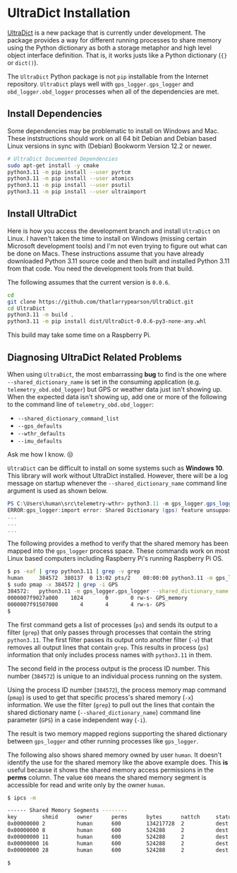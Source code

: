 # UltraDict Installation

[UltraDict](https://github.com/ronny-rentner/UltraDict) is a new package that is currently under development.  The package provides a way for different running processes to share memory using the Python dictionary as both a storage metaphor and high level object interface definition.  That is, it works justs like a Python dictionary (```{}``` or ```dict()```).

The ```UltraDict``` Python package is not ```pip``` installable from the Internet repository.   ```UltraDict``` plays well with ```gps_logger.gps_logger``` and ```obd_logger.obd_logger``` processes when all of the dependencies are met.

## Install Dependencies

Some dependencies may be problematic to install on Windows and Mac.  These inststructions should work on all 64 bit Debian and Debian based Linux versions in sync with (Debian) Bookworm Version 12.2 or newer.

```bash
# UltraDict Documented Dependencies
sudo apt-get install -y cmake
python3.11 -m pip install --user pyrtcm
python3.11 -m pip install --user atomics
python3.11 -m pip install --user psutil
python3.11 -m pip install --user ultraimport
```

## Install UltraDict

Here is how you access the development branch and install ```UltraDict``` on Linux.  I haven't taken the time to install on Windows (missing certain Microsoft development tools) and I'm not even trying to figure out what can be done on Macs.  These instructions assume that you have already downloaded Python 3.11 source code and then built and installed Python 3.11 from that code.  You need the development tools from that build.

The following assumes that the current version is ```0.0.6```.

```bash
cd
git clone https://github.com/thatlarrypearson/UltraDict.git
cd UltraDict
python3.11 -m build .
python3.11 -m pip install dist/UltraDict-0.0.6-py3-none-any.whl
```

This build may take some time on a Raspberry Pi.

## Diagnosing UltraDict Related Problems

When using ```UltraDict```, the most embarrassing **bug** to find is the one where ```--shared_dictionary_name``` is set in the consuming application (e.g. ```telemetry_obd.obd_logger```) but GPS or weather data just isn't showing up.  When the expected data isn't showing up, add one or more of the following to the command line of ```telemetry_obd.obd_logger```:

- ```--shared_dictionary_command_list```
- ```--gps_defaults```
- ```--wthr_defaults```
- ```--imu_defaults```

Ask me how I know. :unamused:

```UltraDict``` can be difficult to install on some systems such as **Windows 10**.  This library will work without UltraDict installed.  However, there will be a log message on startup whenever the ```--shared_dictionary_name``` command line argument is used as shown below.

```powershell
PS C:\Users\human\src\telemetry-wthr> python3.11 -m gps_logger.gps_logger --shared_dictionary_name gps
ERROR:gps_logger:import error: Shared Dictionary (gps) feature unsupported: UltraDict Not installed.
...
...
...
```

The following provides a method to verify that the shared memory has been mapped into the ```gps_logger``` process space.  These commands work on most Linux based computers including Raspberry Pi's running Raspberry Pi OS.

```bash
$ ps -eaf | grep python3.11 | grep -v grep
human     384572  380137  0 13:02 pts/2    00:00:00 python3.11 -m gps_logger.gps_logger --shared_dictionary_name GPS --log_file_directory data
$ sudo pmap -x 384572 | grep -i GPS
384572:   python3.11 -m gps_logger.gps_logger --shared_dictionary_name GPS --log_file_directory data
0000007f9027a000    1024       0       0 rw-s- GPS_memory
0000007f91507000       4       4       4 rw-s- GPS
$
```

The first command gets a list of processes (```ps```) and sends its output to a filter (```grep```) that only passes through processes that contain the string ```python3.11```.  The first filter passes its output onto another filter (```-v```) that removes all output lines that contain ```grep```.  This results in process (```ps```) information that only includes process names with ```python3.11``` in them.

The second field in the process output is the process ID number.  This number (```384572```) is unique to an individual process running on the system.

Using the process ID number (```384572```), the process memory map command (```pmap```) is used to get that specific process's shared memory (```-x```) information.  We use the filter (```grep```) to pull out the lines that contain the shared dictionary name (```--shared_dictionary_name```) command line parameter (```GPS```) in a case independent way (```-i```).

The result is two memory mapped regions supporting the shared dictionary between ```gps_logger``` and other running processes like ```gps_logger```.

The following also shows shared memory owned by user ```human```.  It doesn't identify the use for the shared memory like the above example does.  This **is** useful because it shows the shared memory access permissions in the **perms** column.  The value ```600``` means the shared memory segment is accessible for read and write only by the owner ```human```.

```bash
$ ipcs -m

------ Shared Memory Segments --------
key        shmid      owner      perms      bytes      nattch     status
0x00000000 2          human      600        134217728  2          dest
0x00000000 8          human      600        524288     2          dest
0x00000000 11         human      600        524288     2          dest
0x00000000 16         human      600        524288     2          dest
0x00000000 28         human      600        524288     2          dest

$
```